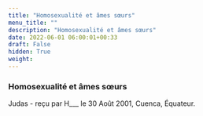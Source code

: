 ```yaml
---
title: "Homosexualité et âmes sœurs"
menu_title: ""
description: "Homosexualité et âmes sœurs"
date: 2022-06-01 06:00:01+00:33
draft: False
hidden: True
weight:
---
```

### Homosexualité et âmes sœurs

Judas - reçu par H___  le 30 Août 2001, Cuenca, Équateur.



